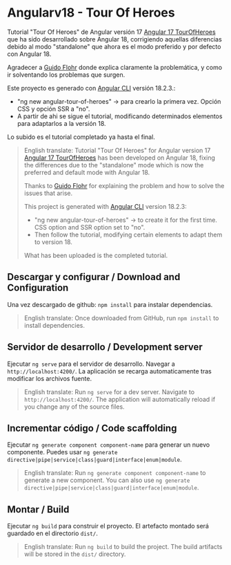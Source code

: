 # Angularv18 - Tour Of Heroes

Tutorial "Tour Of Heroes" de Angular versión 17 [Angular 17 TourOfHeroes](https://v17.angular.io/tutorial/tour-of-heroes) que ha sido desarrollado sobre Angular 18, corrigiendo aquellas diferencias debido al modo "standalone" que ahora es el modo preferido y por defecto con Angular 18.

Agradecer a [Guido Flohr](https://www.guido-flohr.net/standalone-angular-tour-of-heroes/#) donde explica claramente la problemática, y como ir solventando los problemas que surgen.

Este proyecto es generado con [Angular CLI](https://github.com/angular/angular-cli) versión 18.2.3.:
- "ng new angular-tour-of-heroes" -> para crearlo la primera vez. Opción CSS y opción SSR a "no".
- A partir de ahi se sigue el tutorial, modificando determinados elementos para adaptarlos a la versión 18.

Lo subido es el tutorial completado ya hasta el final.


> English translate:
> Tutorial "Tour Of Heroes" for Angular version 17 [Angular 17 TourOfHeroes](https://v17.angular.io/tutorial/tour-of-heroes) has been developed on Angular 18, fixing the differences due to the "standalone" mode which is now the preferred and default mode with Angular 18.
>
> Thanks to [Guido Flohr](https://www.guido-flohr.net/standalone-angular-tour-of-heroes/#) for explaining the problem and how to solve the issues that arise.
>
> This project is generated with [Angular CLI](https://github.com/angular/angular-cli) version 18.2.3:
> - "ng new angular-tour-of-heroes" -> to create it for the first time. CSS option and SSR option set to "no".
> - Then follow the tutorial, modifying certain elements to adapt them to version 18.
>
> What has been uploaded is the completed tutorial.
>


## Descargar y configurar / Download and Configuration

Una vez descargado de github: `npm install` para instalar dependencias.

> English translate:
> Once downloaded from GitHub, run `npm install` to install dependencies.

## Servidor de desarrollo / Development server

Ejecutar `ng serve` para el servidor de desarrollo. Navegar a `http://localhost:4200/`. La aplicación se recarga automaticamente tras modificar los archivos fuente.

> English translate:
> Run `ng serve` for a dev server. Navigate to `http://localhost:4200/`. The application will automatically reload if you change any of the source files.

## Incrementar código / Code scaffolding

Ejecutar `ng generate component component-name` para generar un nuevo componente. Puedes usar `ng generate directive|pipe|service|class|guard|interface|enum|module`.

> English translate:
> Run `ng generate component component-name` to generate a new component. You can also use `ng generate directive|pipe|service|class|guard|interface|enum|module`.

## Montar / Build

Ejecutar `ng build` para construir el proyecto. El artefacto montado será guardado en el directorio `dist/`.

> English translate:
> Run `ng build` to build the project. The build artifacts will be stored in the `dist/` directory.

